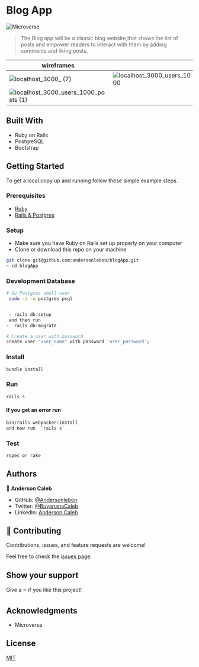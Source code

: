 # Blog App

![Microverse](https://img.shields.io/badge/Microverse-blueviolet)

> The Blog app will be a classic blog website,that shows the list of posts and empower readers to interact with them by adding comments and liking posts.

|  wireframes |  |
|-------|---------|
| ![localhost_3000_ (7)](https://user-images.githubusercontent.com/65068771/141308136-200aa3e2-9df4-47ef-93f6-51ff568f1220.png) | ![localhost_3000_users_1000](https://user-images.githubusercontent.com/65068771/141308226-ebc8b70f-9a28-4340-9345-84c0b7d93f2a.png) |
| ![localhost_3000_users_1000_posts (1)](https://user-images.githubusercontent.com/65068771/141308300-fdf6624f-bd2a-4d37-8983-43061763b32d.png) | |
## Built With

- Ruby on Rails
- PostgreSQL
- Bootstrap 

## Getting Started

To get a local copy up and running follow these simple example steps.

### Prerequisites

- [Ruby](https://www.ruby-lang.org/en/)
- [Rails & Postgres](https://www.howtoforge.com/tutorial/ubuntu-ruby-on-rails/?fbclid=IwAR3G0lCOxctwwOCAXmJKAma8p-IciYv2qwwRUyOX-pULaB_7lmrGgMMK8G4)

### Setup

- Make sure you have Ruby on Rails set up properly on your computer
- Clone or download this repo on your machine

```sh
git clone git@github.com:andersonlebon/blogApp.git
~ cd blogApp

```

### Development Database

```sh
# Go Postgres shell user
 sudo -i -u postgres psql
```

```sh

 - rails db:setup
 and then run
-  rails db:migrate

```

```sh
# Create a user with password
create user "user_name" with password 'user_password';

```

### Install

```sh
bundle install
```

### Run

```sh
rails s
```

#### If you get an error run

```sh
bin/rails webpacker:install
and now run  `rails s`
```

### Test

```sh
rspec or rake
```

## Authors

👤 **Anderson Caleb**

- GitHub: [@Andersonlebon](https://github.com/andersonlebon)
- Twitter: [@BuyananaCaleb](https://twitter.com/BuyananaCaleb)
- LinkedIn: [Anderson Caleb](https://www.linkedin.com/in/anderson-caleb-915343209/)

## 🤝 Contributing

Contributions, issues, and feature requests are welcome!

Feel free to check the [issues page](../../issues/).

## Show your support

Give a ⭐️ if you like this project!

## Acknowledgments

- Microverse

## License

[MIT](./LICENSE)
